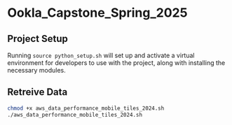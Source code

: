 # Ookla_Capstone_Spring_2025

## Project Setup

Running `source python_setup.sh` will set up and activate a virtual environment for developers to use with the project, along with installing the necessary modules.

## Retreive Data

```bash
chmod +x aws_data_performance_mobile_tiles_2024.sh
./aws_data_performance_mobile_tiles_2024.sh
```
